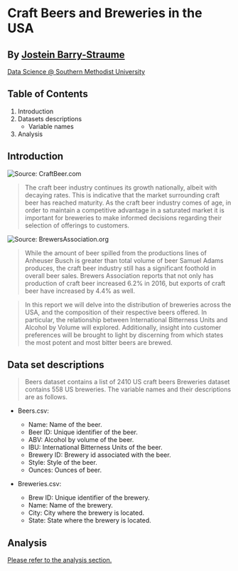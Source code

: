 # Craft Beers and Breweries in the USA
## By [Jostein Barry-Straume](https://github.com/josteinstraume)

[Data Science @ Southern Methodist University](https://datascience.smu.edu/)

## Table of Contents
1. Introduction
2. Datasets descriptions
    + Variable names
3. Analysis

## Introduction
![Source: CraftBeer.com](https://github.com/josteinstraume/msds6306_casestudy01/analysis/2016_BA_growth.png?raw=true)

> The craft beer industry continues its growth nationally, albeit with decaying rates. This is indicative that the market surrounding craft beer has reached maturity. As the craft beer industry comes of age, in order to maintain a competitive advantage in a saturated market it is important for breweries to make informed decisions regarding their selection of offerings to customers.

![Source: BrewersAssociation.org](https://github.com/josteinstraume/msds6306_casestudy01/analysis/Sales_2016.png?raw=true)

> While the amount of beer spilled from the productions lines of Anheuser Busch is greater than total volume of beer Samuel Adams produces, the craft beer industry still has a significant foothold in overall beer sales. Brewers Association reports that not only has production of craft beer increased 6.2% in 2016, but exports of craft beer have increased by 4.4% as well.

> In this report we will delve into the distribution of breweries across the USA, and the composition of their respective beers offered. In particular, the relationship between International Bitterness Units and Alcohol by Volume will explored. Additionally, insight into customer preferences will be brought to light by discerning from which states the most potent and most bitter beers are brewed.

## Data set descriptions
> Beers dataset contains a list of 2410 US craft beers
> Breweries dataset contains 558 US breweries. The variable names and their descriptions are as follows.

* Beers.csv:
    + Name: Name of the beer.
    + Beer ID: Unique identifier of the beer.
    + ABV: Alcohol by volume of the beer.
    + IBU: International Bitterness Units of the beer.
    + Brewery ID: Brewery id associated with the beer.
    + Style: Style of the beer.
    + Ounces: Ounces of beer.

* Breweries.csv:
    + Brew ID: Unique identifier of the brewery.
    + Name: Name of the brewery.
    + City: City where the brewery is located.
    + State: State where the brewery is located.
    
## Analysis
[Please refer to the analysis section.](https://github.com/josteinstraume/msds6306_casestudy01/blob/master/analysis/beer_analysis.Rmd)

